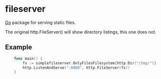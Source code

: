 fileserver
========

[Go](http://golang.org) package for serving static files.

The original http.FileServer() will show directory listings, this one does not.

## Example

```go
	func main() {
		fs := simplefileserver.OnlyFilesFilesystem{http.Dir("/tmp/")}
		http.ListenAndServe(":8080", http.FileServer(fs))
	}
```
